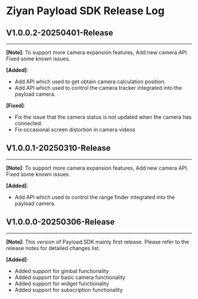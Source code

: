 # Ziyan Payload SDK Release Log



## V1.0.0.2-20250401-Release 
---
**[Note]**: 
To support more camera expansion features, Add new camera API. Fixed some known issues.

**[Added]**:
* Add API which used to get obtain camera calculation position.
* Add API which used to control the camera tracker integrated into the payload camera.

**[Fixed]**:
* Fix the issue that the camera status is not updated when the camera has connected.
* Fix occasional screen distortion in camera videos



## V1.0.0.1-20250310-Release 
---
**[Note]**: 
To support more camera expansion features, Add new camera API. Fixed some known issues.

**[Added]**:
* Add API which used to control the range finder integrated into the payload camera.



## V1.0.0.0-20250306-Release 
---
**[Note]**: 
This version of Payload SDK mainly first release. Please refer to the release notes for detailed changes list.

**[Added]**:
* Added support for gimbal functionality
* Added support for basic camera functionality
* Added support for widget functionality
* Added support for subscription functionality